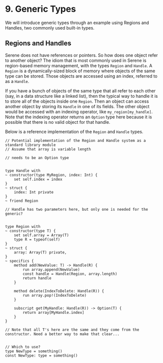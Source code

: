 # 9. Generic Types
We will introduce generic types through an example using Regions and Handles, two commonly used built-in types.

## Regions and Handles

Serene does not have references or pointers. So how does one object refer to another object? The idiom that is most commonly used in Serene is region-based memory management, with the types `Region` and `Handle`. A `Region` is a dynamically-sized block of memory where objects of the same type can be stored. Those objects are accessed using an index, referred to as a `Handle`.

If you have a bunch of objects of the same type that all refer to each other (say, in a data structure like a linked list), then the typical way to handle it is to store all of the objects inside one `Region`.  Then an object can access another object by storing its `Handle` in one of its fields. The other object would be accessed with an indexing operator, like `my_region[my_handle]`. Note that the indexing operator returns an `Option` type here because it is possible that there is no valid object for that handle.

Below is a reference implementation of the `Region` and `Handle` types.

```serene
// Potential implementation of the Region and Handle system as a standard library module
// Assume that array is variable length

// needs to be an Option type


type Handle with
~ constructor(type MyRegion, index: Int) {
    set self.index = index
}
~ struct {
    index: Int private
}
~ friend Region

// Handle has two parameters here, but only one is needed for the generic?


type Region with
~ constructor(type T) {
    set self.array = Array(T)
    type R = typeof(self)
}
~ struct {
    array: Array(T) private,
}
~ specifics {
    method add(NewValue: T) -> Handle(R) {
        run array.append(NewValue)
        const handle = Handle(Region, array.length)
        return handle
    }

    method delete(IndexToDelete: Handle(R)) {
        run array.pop!(IndexToDelete)
    }

    subscript get(MyHandle: Handle(R)) -> Option(T) {
        return array[MyHandle.index]
    }
}

// Note that all T's here are the same and they come from the constructor. Need a better way to make that clear...


// Which to use?
type NewType = something()
const NewType: type = something()
```

